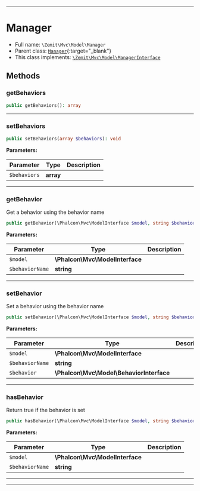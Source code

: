 ***

# Manager





* Full name: `\Zemit\Mvc\Model\Manager`
* Parent class: [`Manager`](https://docs.phalcon.io/latest/api/){:target="_blank"}
* This class implements:
[`\Zemit\Mvc\Model\ManagerInterface`](./ManagerInterface.md)




## Methods


### getBehaviors



```php
public getBehaviors(): array
```












***

### setBehaviors



```php
public setBehaviors(array $behaviors): void
```








**Parameters:**

| Parameter | Type | Description |
|-----------|------|-------------|
| `$behaviors` | **array** |  |





***

### getBehavior

Get a behavior using the behavior name

```php
public getBehavior(\Phalcon\Mvc\ModelInterface $model, string $behaviorName): mixed
```








**Parameters:**

| Parameter | Type | Description |
|-----------|------|-------------|
| `$model` | **\Phalcon\Mvc\ModelInterface** |  |
| `$behaviorName` | **string** |  |





***

### setBehavior

Set a behavior using the behavior name

```php
public setBehavior(\Phalcon\Mvc\ModelInterface $model, string $behaviorName, \Phalcon\Mvc\Model\BehaviorInterface $behavior): void
```








**Parameters:**

| Parameter | Type | Description |
|-----------|------|-------------|
| `$model` | **\Phalcon\Mvc\ModelInterface** |  |
| `$behaviorName` | **string** |  |
| `$behavior` | **\Phalcon\Mvc\Model\BehaviorInterface** |  |





***

### hasBehavior

Return true if the behavior is set

```php
public hasBehavior(\Phalcon\Mvc\ModelInterface $model, string $behaviorName): bool
```








**Parameters:**

| Parameter | Type | Description |
|-----------|------|-------------|
| `$model` | **\Phalcon\Mvc\ModelInterface** |  |
| `$behaviorName` | **string** |  |





***


***
